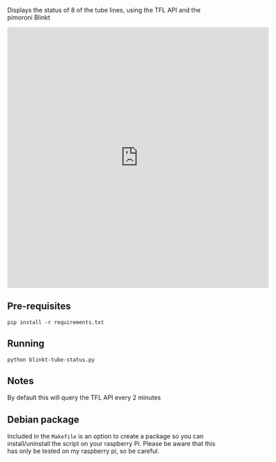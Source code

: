 Displays the status of 8 of the tube lines, using the TFL API and the pimoroni Blinkt

<iframe src="https://vine.co/v/5q2vYDOtFiE/embed/simple" width="600" height="600" frameborder="0"></iframe><script src="https://platform.vine.co/static/scripts/embed.js"></script>


## Pre-requisites

`pip install -r requirements.txt`

## Running

`python blinkt-tube-status.py`

## Notes

By default this will query the TFL API every 2 minutes

## Debian package

Included in the `Makefile` is an option to create a package so you can install/uninstall the script on your raspberry Pi. Please be aware that this has only be tested on my raspberry pi, so be careful.
